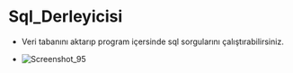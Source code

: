 # Sql_Derleyicisi

- Veri tabanını aktarıp program içersinde sql sorgularını çalıştırabilirsiniz.


- ![Screenshot_95](https://user-images.githubusercontent.com/32926347/64924777-d8be8c00-d7f0-11e9-9b1b-c995bc7ffd08.png)
